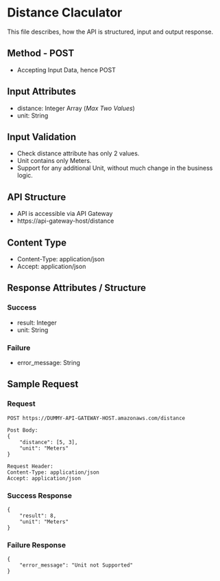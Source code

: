 # Distance Claculator

This file describes, how the API is structured, input and output response.

## Method - POST
* Accepting Input Data, hence POST

## Input Attributes
* distance: Integer Array (_Max Two Values_)
* unit: String

## Input Validation
* Check distance attribute has only 2 values.
* Unit contains only Meters.
* Support for any additional Unit, without much change in the business logic.

## API Structure
* API is accessible via API Gateway
* https://api-gateway-host/distance

## Content Type
* Content-Type: application/json
* Accept: application/json

## Response Attributes / Structure

### Success
* result: Integer
* unit: String

### Failure
* error_message: String

## Sample Request

### Request
```
POST https://DUMMY-API-GATEWAY-HOST.amazonaws.com/distance

Post Body:
{
    "distance": [5, 3],
    "unit": "Meters"
}

Request Header:
Content-Type: application/json
Accept: application/json
```

### Success Response

```
{
    "result": 8,
    "unit": "Meters"
}

```

### Failure Response

```
{
    "error_message": "Unit not Supported"
}

```